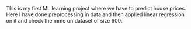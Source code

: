 This is my first ML learning project where we have to predict house prices. Here I have done preprocessing in data and then applied linear regression on it and check the mme on dataset of size 600.
